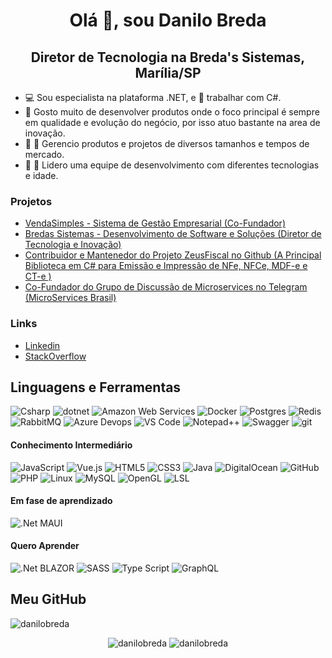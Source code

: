 <h1 align="center">Olá 👋, sou Danilo Breda</h1>
<h2 align="center">Diretor de Tecnologia na Breda's Sistemas, Marília/SP</h2>

- :computer: Sou especialista na plataforma .NET, e :blue_heart: trabalhar com C#.
- :rocket: Gosto muito de desenvolver produtos onde o foco principal é sempre em qualidade e evolução do negócio, por isso atuo bastante na area de inovação.
- :fax: :iphone: Gerencio produtos e projetos de diversos tamanhos e tempos de mercado.
- :boy: :older_man: Lidero uma equipe de desenvolvimento com diferentes tecnologias e idade.

### Projetos
<ul>
     <li><a href="https://vendasimples.com.br" target="_blank">VendaSimples - Sistema de Gestão Empresarial (Co-Fundador)</a></li>
     <li><a href="http://www.bredas.com.br" target="_blank">Bredas Sistemas - Desenvolvimento de Software e Soluções (Diretor de Tecnologia e Inovação)</a></li>
     <li><a href="https://github.com/Hercules-NET/ZeusFiscal" target="_blank">Contribuidor e Mantenedor do Projeto ZeusFiscal no Github (A Principal Biblioteca em C# para Emissão e Impressão de NFe, NFCe, MDF-e e CT-e )</a></li>
     <li><a href="https://t.me/microservicesbr" target="_blank">Co-Fundador do Grupo de Discussão de Microservices no Telegram (MicroServices Brasil)</a></li>
</ul>

### Links

<ul>
     <li><a href="https://linkedin.com/in/danilo-costa-breda-2b07589b" target="_blank">Linkedin</a></li>
     <li><a href="https://stackoverflow.com/users/2320132/danilo-breda" target="_blank">StackOverflow</a></li>
</ul>

## Linguagens e Ferramentas

<p>
  <img alt="Csharp" src="https://img.shields.io/badge/-C%23-7c209C?style=flat-square&logo=c-sharp&logoColor=white" />
  <img alt="dotnet" src="https://img.shields.io/badge/-.NET-702D91?style=flat-square&logo=.net&logoColor=white" />
  <img alt="Amazon Web Services" src="https://img.shields.io/badge/-AWS-e9b040?style=flat-square&logo=amazon%20aws&logoColor=white" />
  <img alt="Docker" src="https://img.shields.io/badge/-Docker-46a2f1?style=flat-square&logo=docker&logoColor=white" />
  <img alt="Postgres" src="https://img.shields.io/badge/-Postgres-338791?style=flat-square&logo=postgresql&logoColor=white" />
  <img alt="Redis" src="https://img.shields.io/badge/-Redis-e93940?style=flat-square&logo=redis&logoColor=white" />
  <img alt="RabbitMQ" src="https://img.shields.io/badge/Rabbitmq-FF6600?style=flat-square&logo=rabbitmq&logoColor=white" />
  <img alt="Azure Devops" src="https://img.shields.io/badge/-Azure%20Devops-0989D6?style=flat-square&logo=azure-devops&logoColor=white" />
  <img alt="VS Code" src="https://img.shields.io/badge/-Code-1073C9?style=flat-square&logo=visual%20studio%20code&logoColor=white" />
  <img alt="Notepad++" src="https://img.shields.io/badge/-Notepad++-green?style=flat-square&logo=notepadplusplus&logoColor=white" />
  <img alt="Swagger" src="https://img.shields.io/badge/-Swagger-47bb40?style=flat-square&logo=swagger&logoColor=white" />
  <img alt="git" src="https://img.shields.io/badge/-Git-F05032?style=flat-square&logo=git&logoColor=white" />
</p>

#### Conhecimento Intermediário

![JavaScript](https://img.shields.io/badge/-Java%20Script-black?style=flat-square&logo=javascript)
![Vue.js](https://img.shields.io/badge/Vue.js-black?style=flat-square&logo=vue.js)
![HTML5](https://img.shields.io/badge/-HTML5-black?style=flat-square&logo=html5)
![CSS3](https://img.shields.io/badge/-CSS3-black?style=flat-square&logo=css3)
![Java](https://img.shields.io/badge/Java-black?style=flat-square&logo=Java)
![DigitalOcean](https://img.shields.io/badge/-Digital%20Ocean-black?style=flat-square&logo=digitalocean)
![GitHub](https://img.shields.io/badge/-GitHub-black?style=flat-square&logo=github)
![PHP](https://img.shields.io/badge/PHP-black?style=flat-square&logo=php)
![Linux](https://img.shields.io/badge/Linux-black?style=flat-square&logo=linux)
![MySQL](https://img.shields.io/badge/-MySQL-black?style=flat-square&logo=mysql)
![OpenGL](https://img.shields.io/badge/OpenGL-black.svg?style=flat-square&logo=opengl)
![LSL](https://img.shields.io/badge/SecondLife%20LSL-black.svg?style=flat-square&logo=Scratch)

#### Em fase de aprendizado
![.Net MAUI](https://img.shields.io/badge/MAUI-black?style=flat-square&logo=dotnet)

#### Quero Aprender
![.Net BLAZOR](https://img.shields.io/badge/blazor-black.svg?style=flat-square&logo=blazor)
![SASS](https://img.shields.io/badge/SASS-black?style=flat-square&logo=SASS)
![Type Script](https://img.shields.io/badge/Type%20Script-black?style=flat-square&logo=typescript)
![GraphQL](https://img.shields.io/badge/-GraphQL-black?style=flat-square&logo=graphql)

## Meu GitHub
<img src="https://komarev.com/ghpvc/?username=danilobreda&label=Visualizações+de+perfil&style=flat-square&color=grey" alt="danilobreda" />
<p align="center">
     <img src="https://github-readme-stats.vercel.app/api/top-langs/?username=danilobreda&layout=compact" alt="danilobreda" />
     <img src="https://github-readme-stats.vercel.app/api?username=danilobreda&show_icons=true" alt="danilobreda" />
</p>

